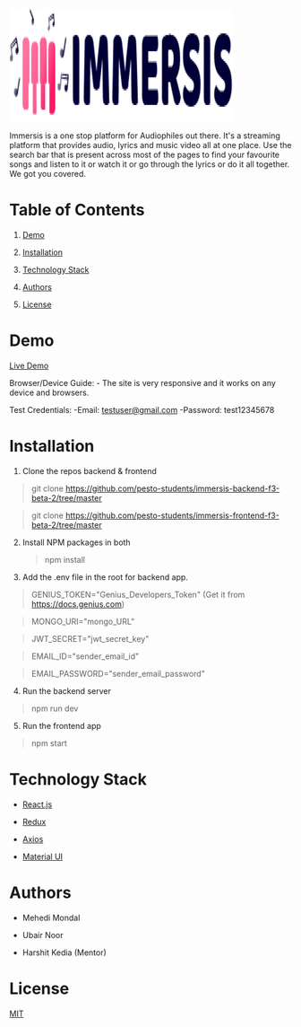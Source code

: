 ![](https://github.com/pesto-students/immersis-frontend-f3-beta-2/blob/readme/images/Logo.png)

Immersis is a one stop platform for Audiophiles out there. It's a streaming platform that provides audio, lyrics and music video all at one place. Use the search bar that is present across most of the pages to find your favourite songs and listen to it or watch it or go through the lyrics or do it all together. We got you covered.

# **Table of Contents**

1.  [Demo](#demo)

2.  [Installation](#installation)

3.  [Technology Stack](#technology-stack)

4.  [Authors](#authors)

5.  [License](#license)

# **Demo**

[Live Demo](https://immersis.netlify.app/)

Browser/Device Guide: - The site is very responsive and it works on any device and browsers.

Test Credentials:
-Email: testuser@gmail.com
-Password: test12345678

# **Installation**

1.  Clone the repos backend & frontend

> git clone https://github.com/pesto-students/immersis-backend-f3-beta-2/tree/master

> git clone https://github.com/pesto-students/immersis-frontend-f3-beta-2/tree/master

2.  Install NPM packages in both

    > npm install

3.  Add the .env file in the root for backend app.

> GENIUS_TOKEN="Genius_Developers_Token" (Get it from https://docs.genius.com)

> MONGO_URI="mongo_URL"

> JWT_SECRET="jwt_secret_key"

> EMAIL_ID="sender_email_id"

> EMAIL_PASSWORD="sender_email_password"

4.  Run the backend server

> npm run dev

5.  Run the frontend app

> npm start

# **Technology Stack**

-   [React.js](https://reactjs.org/)

-   [Redux](https://redux.js.org/)

-   [Axios](https://axios-http.com/)

-   [Material UI](https://mui.com/)

# **Authors**

-   Mehedi Mondal

-   Ubair Noor

-   Harshit Kedia (Mentor)

# **License**

[MIT](https://opensource.org/licenses/MIT)

